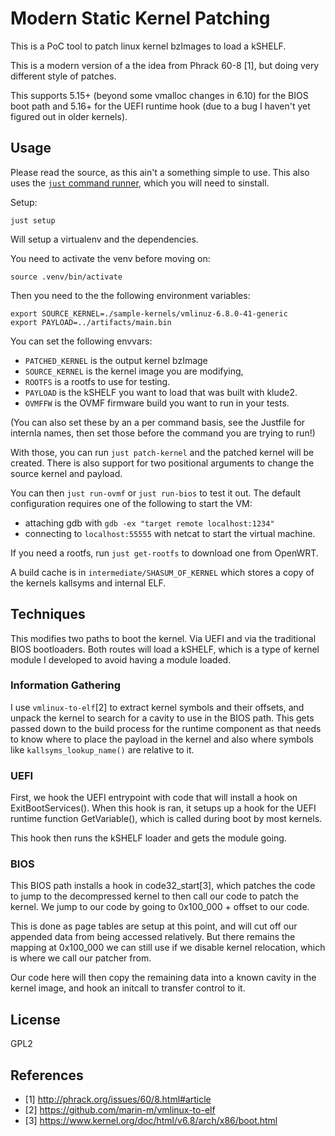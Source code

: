# Modern Static Kernel Patching

This is a PoC tool to patch linux kernel bzImages to load a kSHELF.

This is a modern version of a the idea from Phrack 60-8 [1], but doing very
different style of patches.

This supports 5.15+ (beyond some vmalloc changes in 6.10) for the BIOS boot path
and 5.16+ for the UEFI runtime hook (due to a bug I haven't yet figured out in
older kernels).

## Usage

Please read the source, as this ain't a something simple to use.
This also uses the [`just` command runner](https://just.systems), which you will
need to sinstall.

Setup:
```
just setup
```

Will setup a virtualenv and the dependencies.

You need to activate the venv before moving on:
```
source .venv/bin/activate
```

Then you need to the the following environment variables:
```
export SOURCE_KERNEL=./sample-kernels/vmlinuz-6.8.0-41-generic
export PAYLOAD=../artifacts/main.bin
```

You can set the following envvars:
* `PATCHED_KERNEL` is the output kernel bzImage
* `SOURCE_KERNEL` is the kernel image you are modifying,
* `ROOTFS` is a rootfs to use for testing.
* `PAYLOAD` is the kSHELF you want to load that was built with klude2.
* `OVMFFW` is the OVMF firmware build you want to run in your tests.

(You can also set these by an a per command basis, see the Justfile for internla
names, then set those before the command you are trying to run!)

With those, you can run `just patch-kernel` and the patched kernel will be
created.
There is also support for two positional arguments to change the source kernel
and payload.

You can then `just run-ovmf` or `just run-bios` to test it out.
The default configuration requires one of the following to start the VM:
* attaching gdb with `gdb -ex "target remote localhost:1234"`
* connecting to `localhost:55555` with netcat to start the virtual machine.

If you need a rootfs, run `just get-rootfs` to download one from OpenWRT.

A build cache is in `intermediate/SHASUM_OF_KERNEL` which stores a copy of the
kernels kallsyms and internal ELF.

## Techniques

This modifies two paths to boot the kernel.
Via UEFI and via the traditional BIOS bootloaders.
Both routes will load a kSHELF, which is a type of kernel module I developed to
avoid having a module loaded.

### Information Gathering

I use `vmlinux-to-elf`[2] to extract kernel symbols and their offsets, and
unpack the kernel to search for a cavity to use in the BIOS path.
This gets passed down to the build process for the runtime component as that
needs to know where to place the payload in the kernel and also where symbols
like `kallsyms_lookup_name()` are relative to it.

### UEFI

First, we hook the UEFI entrypoint with code that will install a hook on
ExitBootServices().
When this hook is ran, it setups up a hook for the UEFI runtime function
GetVariable(), which is called during boot by most kernels.

This hook then runs the kSHELF loader and gets the module going.

### BIOS

This BIOS path installs a hook in code32_start[3], which patches the code to jump
to the decompressed kernel to then call our code to patch the kernel.
We jump to our code by going to 0x100_000 + offset to our code.

This is done as page tables are setup at this point, and will cut off our
appended data from being accessed relatively.
But there remains the mapping at 0x100_000 we can still use if we disable kernel
relocation, which is where we call our patcher from.

Our code here will then copy the remaining data into a known cavity in the
kernel image, and hook an initcall to transfer control to it.

## License

GPL2

## References

* [1] http://phrack.org/issues/60/8.html#article
* [2] https://github.com/marin-m/vmlinux-to-elf
* [3] https://www.kernel.org/doc/html/v6.8/arch/x86/boot.html
